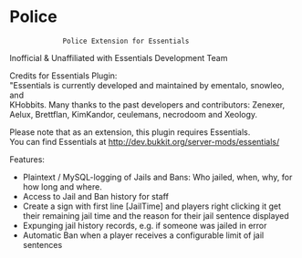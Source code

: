 Police
======


                 Police Extension for Essentials                                  
  Inofficial & Unaffiliated with Essentials Development Team                      
                                                                                  
  Credits for Essentials Plugin:                                                  
    "Essentials is currently developed and maintained by ementalo, snowleo, and   
     KHobbits. Many thanks to the past developers and contributors: Zenexer,      
     Aelux, Brettflan, KimKandor, ceulemans, necrodoom and Xeology.               
                                                                                  
  Please note that as an extension, this plugin requires Essentials.              
  You can find Essentials at http://dev.bukkit.org/server-mods/essentials/        
                                                                                  



Features:
 - Plaintext / MySQL-logging of Jails and Bans: Who jailed, when, why, for how long and where.
 - Access to Jail and Ban history for staff
 - Create a sign with first line [JailTime] and players right clicking it get their remaining jail time and the reason for their jail sentence displayed
 - Expunging jail history records, e.g. if someone was jailed in error
 - Automatic Ban when a player receives a configurable limit of jail sentences